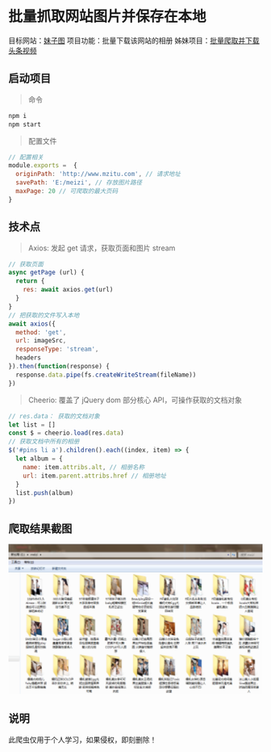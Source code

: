 # 批量抓取网站图片并保存在本地

目标网站：[妹子图](http://www.mzitu.com/)
项目功能：批量下载该网站的相册
姊妹项目：[批量爬取并下载头条视频](https://github.com/tibaiwan/spider-video)

## 启动项目

> 命令

```bash
npm i
npm start
```

> 配置文件

```js
// 配置相关
module.exports =  {
  originPath: 'http://www.mzitu.com', // 请求地址
  savePath: 'E:/meizi', // 存放图片路径
  maxPage: 20 // 可爬取的最大页码
}
```

## 技术点

> Axios: 发起 get 请求，获取页面和图片 stream

```js
// 获取页面
async getPage (url) {
  return {
    res: await axios.get(url)
  }
}
// 把获取的文件写入本地
await axios({
  method: 'get',
  url: imageSrc,
  responseType: 'stream',
  headers
}).then(function(response) {
  response.data.pipe(fs.createWriteStream(fileName))
})
```

> Cheerio: 覆盖了 jQuery dom 部分核心 API，可操作获取的文档对象

```js
// res.data： 获取的文档对象
let list = []
const $ = cheerio.load(res.data)
// 获取文档中所有的相册
$('#pins li a').children().each((index, item) => {
  let album = {
    name: item.attribs.alt, // 相册名称
    url: item.parent.attribs.href // 相册地址
  }
  list.push(album)
})
```

## 爬取结果截图

<img src="./static/meizi.png" width="650">
 
## 说明

此爬虫仅用于个人学习，如果侵权，即刻删除！

